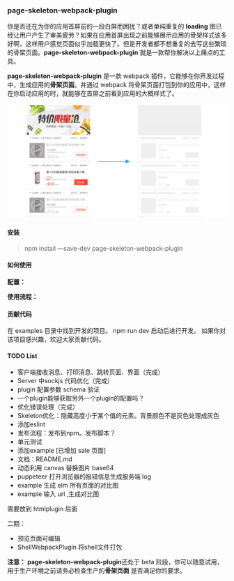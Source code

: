 ### page-skeleton-webpack-plugin

你是否还在为你的应用首屏前的一段白屏而困扰？或者单纯重复的 **loading** 图已经让用户产生了审美疲劳？如果在应用首屏出现之前能够展示应用的骨架样式该多好啊，这样用户感觉页面似乎加载更快了。但是开发者都不想重复的去写这些繁琐的骨架页面。**page-skeleton-webpack-plugin** 就是一款帮你解决以上痛点的工具。

**page-skeleton-webpack-plugin** 是一款 webpack 插件，它能够在你开发过程中，生成应用的**骨架页面**。并通过 webpack 将骨架页面打包到你的应用中，这样在你启动应用的时，就能够在首屏之前看到应用的大概样式了。

![](./assets/skeleton2.jpg)

#### 安装

> npm install —save-dev page-skeleton-webpack-plugin

#### 如何使用

**配置：**

**使用流程：**

#### 贡献代码
在 examples 目录中找到开发的项目。 npm run dev 启动后进行开发。
如果你对该项目感兴趣，欢迎大家贡献代码。

#### TODO List

- 客户端接收消息、打印消息、跳转页面、界面（完成）
- Server 中sockjs 代码优化（完成）
- plugin 配置参数 schema 验证
- 一个plugin能够获取另外一个plugin的配置吗？
- 优化错误处理（完成）
- Skeleton优化：隐藏高度小于某个值的元素。背景颜色不是灰色处理成灰色
- 添加eslint
- 发布流程：发布到npm。发布脚本？
- 单元测试
- 添加example [已增加 sale 页面]
- 文档：README.md
- 动态利用 canvas 替换图片 base64
- puppeteer 打开浏览器的报错信息生成服务端 log
- example 生成 elm 所有页面的对比图
- example 输入 url ,生成对比图

需要放到 htmlplugin 后面

二期：

- 预览页面可编辑
- ShellWebpackPlugin 将shell文件打包

**注意：** **page-skeleton-webpack-plugin**还处于 beta 阶段，你可以随意试用，用于生产环境之前请务必检查生产的**骨架页面** 是否满足你的要求。
